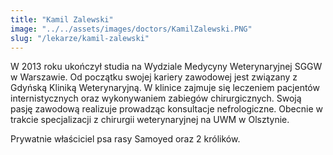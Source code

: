 ```yaml
---
title: "Kamil Zalewski"
image: "../../assets/images/doctors/KamilZalewski.PNG"
slug: "/lekarze/kamil-zalewski"
---
```


W 2013 roku ukończył studia na Wydziale Medycyny Weterynaryjnej SGGW w Warszawie. Od początku swojej kariery zawodowej jest związany z Gdyńską Kliniką Weterynaryjną. W klinice zajmuje się leczeniem pacjentów internistycznych oraz wykonywaniem zabiegów chirurgicznych. Swoją pasję zawodową realizuje prowadząc konsultacje nefrologiczne. Obecnie w trakcie specjalizacji z chirurgii weterynaryjnej na UWM w Olsztynie.

Prywatnie właściciel psa rasy Samoyed oraz 2 królików.

